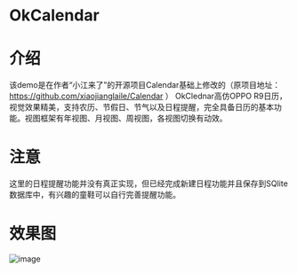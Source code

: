 # OkCalendar
# 介绍
该demo是在作者“小江来了”的开源项目Calendar基础上修改的（原项目地址：https://github.com/xiaojianglaile/Calendar ）  OkClednar高仿OPPO R9日历，视觉效果精美，支持农历、节假日、节气以及日程提醒，完全具备日历的基本功能。视图框架有年视图、月视图、周视图，各视图切换有动效。

# 注意
这里的日程提醒功能并没有真正实现，但已经完成新建日程功能并且保存到SQlite数据库中，有兴趣的童鞋可以自行完善提醒功能。

# 效果图

![image](https://github.com/chocolatezhu/OkCalendar/blob/master/raw/screen_record.gif)

